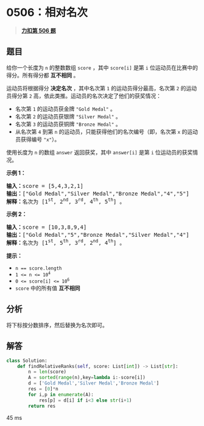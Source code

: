 # 0506：相对名次



> <u>**[力扣第 506 题](https://leetcode.cn/problems/relative-ranks/)**</u>

## 题目

<p>给你一个长度为 <code>n</code> 的整数数组 <code>score</code> ，其中 <code>score[i]</code> 是第 <code>i</code> 位运动员在比赛中的得分。所有得分都 <strong>互不相同</strong> 。</p>

<p>运动员将根据得分 <strong>决定名次</strong> ，其中名次第 <code>1</code> 的运动员得分最高，名次第 <code>2</code> 的运动员得分第 <code>2</code> 高，依此类推。运动员的名次决定了他们的获奖情况：</p>

<ul>
<li>名次第 <code>1</code> 的运动员获金牌 <code>"Gold Medal"</code> 。</li>
<li>名次第 <code>2</code> 的运动员获银牌 <code>"Silver Medal"</code> 。</li>
<li>名次第 <code>3</code> 的运动员获铜牌 <code>"Bronze Medal"</code> 。</li>
<li>从名次第 <code>4</code> 到第 <code>n</code> 的运动员，只能获得他们的名次编号（即，名次第 <code>x</code> 的运动员获得编号 <code>"x"</code>）。</li>
</ul>

<p>使用长度为 <code>n</code> 的数组 <code>answer</code> 返回获奖，其中 <code>answer[i]</code> 是第 <code>i</code> 位运动员的获奖情况。</p>



<p><strong>示例 1：</strong></p>

<pre>
<strong>输入：</strong>score = [5,4,3,2,1]
<strong>输出：</strong>["Gold Medal","Silver Medal","Bronze Medal","4","5"]
<strong>解释：</strong>名次为 [1<sup>st</sup>, 2<sup>nd</sup>, 3<sup>rd</sup>, 4<sup>th</sup>, 5<sup>th</sup>] 。</pre>

<p><strong>示例 2：</strong></p>

<pre>
<strong>输入：</strong>score = [10,3,8,9,4]
<strong>输出：</strong>["Gold Medal","5","Bronze Medal","Silver Medal","4"]
<strong>解释：</strong>名次为 [1<sup>st</sup>, 5<sup>th</sup>, 3<sup>rd</sup>, 2<sup>nd</sup>, 4<sup>th</sup>] 。
</pre>



<p><strong>提示：</strong></p>

<ul>
<li><code>n == score.length</code></li>
<li><code>1 &lt;= n &lt;= 10<sup>4</sup></code></li>
<li><code>0 &lt;= score[i] &lt;= 10<sup>6</sup></code></li>
<li><code>score</code> 中的所有值 <strong>互不相同</strong></li>
</ul>


## 分析

将下标按分数排序，然后替换为名次即可。

## 解答

```python
class Solution:
    def findRelativeRanks(self, score: List[int]) -> List[str]:
        n = len(score)
        A = sorted(range(n),key=lambda i:-score[i])
        d = ['Gold Medal','Silver Medal','Bronze Medal']
        res = [0]*n
        for i,p in enumerate(A):
            res[p] = d[i] if i<3 else str(i+1)
        return res
```
45 ms
